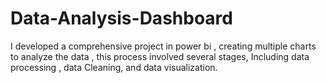 # Data-Analysis-Dashboard
I developed a comprehensive project in power bi , creating multiple charts to analyze the data , this process involved several stages, Including data processing , data Cleaning, and data visualization.
